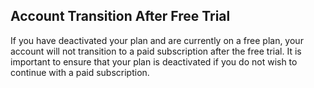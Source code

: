 ## Account Transition After Free Trial

If you have deactivated your plan and are currently on a free plan, your account will not transition to a paid subscription after the free trial. It is important to ensure that your plan is deactivated if you do not wish to continue with a paid subscription.